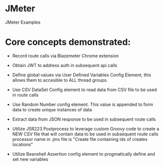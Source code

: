 # JMeter
 JMeter Examples

# Core concepts demonstrated:
- Record route calls via Blazemeter Chrome extension
- Obtain JWT to address auth in subsequent api calls
- Define global values via User Defined Variables Config Element, this allows them to accesible to ALL thread groups.
- Use CSV DataSet Config element to read data from CSV file to be used in route calls
- Use Random Number config element.  This value is appended to form data to create unique instances of data
- Extract data from JSON response to be used in subsequent route calls
- Utilize JSR223 Postprocess to leverage custom Groovy code to create a NEW CSV file that will contain data to be used in subsequent route calls
        processor name in .jmx file is "Create file containing ids of creates locations"

- Utilize Beanshell Assertion config element to progmatically define and set new variables



 
 
